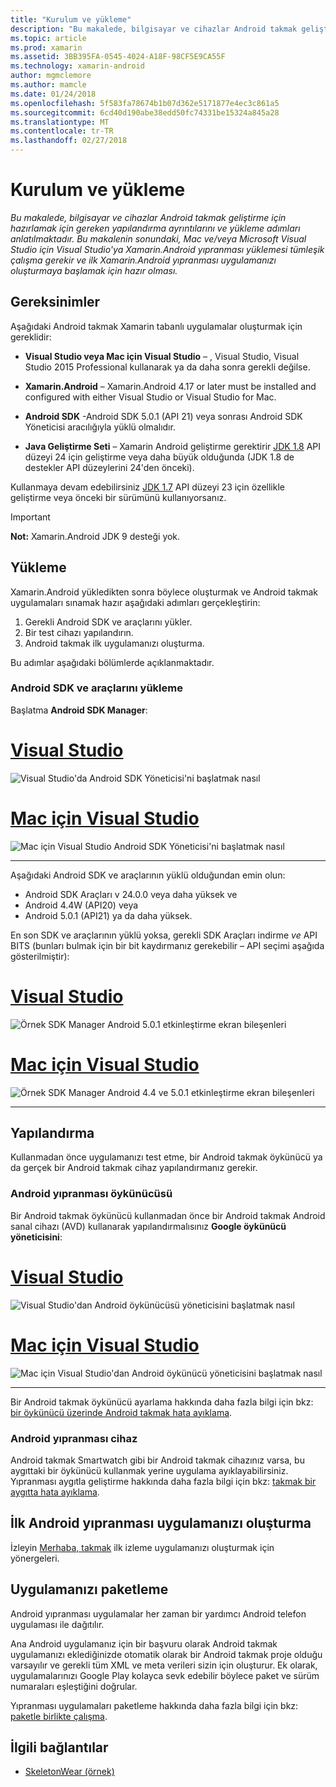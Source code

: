 ```yaml
---
title: "Kurulum ve yükleme"
description: "Bu makalede, bilgisayar ve cihazlar Android takmak geliştirme için hazırlamak için gereken yapılandırma ayrıntılarını ve yükleme adımları anlatılmaktadır. Bu makalenin sonundaki, Mac ve/veya Microsoft Visual Studio için Visual Studio'ya Xamarin.Android yıpranması yüklemesi tümleşik çalışma gerekir ve ilk Xamarin.Android yıpranması uygulamanızı oluşturmaya başlamak için hazır olması."
ms.topic: article
ms.prod: xamarin
ms.assetid: 3BB395FA-0545-4024-A18F-98CF5E9CA55F
ms.technology: xamarin-android
author: mgmclemore
ms.author: mamcle
ms.date: 01/24/2018
ms.openlocfilehash: 5f583fa78674b1b07d362e5171877e4ec3c861a5
ms.sourcegitcommit: 6cd40d190abe38edd50fc74331be15324a845a28
ms.translationtype: MT
ms.contentlocale: tr-TR
ms.lasthandoff: 02/27/2018
---
```

# <a name="setup-and-installation"></a>Kurulum ve yükleme

_Bu makalede, bilgisayar ve cihazlar Android takmak geliştirme için hazırlamak için gereken yapılandırma ayrıntılarını ve yükleme adımları anlatılmaktadır. Bu makalenin sonundaki, Mac ve/veya Microsoft Visual Studio için Visual Studio'ya Xamarin.Android yıpranması yüklemesi tümleşik çalışma gerekir ve ilk Xamarin.Android yıpranması uygulamanızı oluşturmaya başlamak için hazır olması._

<a name="requirements" />

## <a name="requirements"></a>Gereksinimler

Aşağıdaki Android takmak Xamarin tabanlı uygulamalar oluşturmak için gereklidir:

-   **Visual Studio veya Mac için Visual Studio** &ndash; , Visual Studio, Visual Studio 2015 Professional kullanarak ya da daha sonra gerekli değilse.

-   **Xamarin.Android** &ndash; Xamarin.Android 4.17 or later must be installed and configured with either Visual Studio or Visual Studio for Mac.

-   **Android SDK** -Android SDK 5.0.1 (API 21) veya sonrası Android SDK Yöneticisi aracılığıyla yüklü olmalıdır.

-   **Java Geliştirme Seti** &ndash; Xamarin Android geliştirme gerektirir [JDK 1.8](http://www.oracle.com/technetwork/java/javase/downloads/jdk8-downloads-2133151.html) API düzeyi 24 için geliştirme veya daha büyük olduğunda (JDK 1.8 de destekler API düzeylerini 24'den önceki).

Kullanmaya devam edebilirsiniz [JDK 1.7](http://www.oracle.com/technetwork/java/javase/downloads/jdk7-downloads-1880260.html) API düzeyi 23 için özellikle geliştirme veya önceki bir sürümünü kullanıyorsanız.

> [!IMPORTANT]
> **Not:** Xamarin.Android JDK 9 desteği yok.

<a name="installation" />

## <a name="installation"></a>Yükleme

Xamarin.Android yükledikten sonra böylece oluşturmak ve Android takmak uygulamaları sınamak hazır aşağıdaki adımları gerçekleştirin: 

1.  Gerekli Android SDK ve araçlarını yükler.
2.  Bir test cihazı yapılandırın.
3.  Android takmak ilk uygulamanızı oluşturma.

Bu adımlar aşağıdaki bölümlerde açıklanmaktadır.

<a name="sdktools" />

### <a name="install-android-sdk-and-tools"></a>Android SDK ve araçlarını yükleme 

Başlatma **Android SDK Manager**: 

# <a name="visual-studiotabvswin"></a>[Visual Studio](#tab/vswin)

![Visual Studio'da Android SDK Yöneticisi'ni başlatmak nasıl](installation-images/vs/sdk-menu.png)

# <a name="visual-studio-for-mactabvsmac"></a>[Mac için Visual Studio](#tab/vsmac)

![Mac için Visual Studio Android SDK Yöneticisi'ni başlatmak nasıl](installation-images/xs/sdk-menu.png)

-----


Aşağıdaki Android SDK ve araçlarının yüklü olduğundan emin olun:

* Android SDK Araçları v 24.0.0 veya daha yüksek ve
* Android 4.4W (API20) veya
* Android 5.0.1 (API21) ya da daha yüksek.

En son SDK ve araçlarının yüklü yoksa, gerekli SDK Araçları indirme *ve* API BITS (bunları bulmak için bir bit kaydırmanız gerekebilir &ndash; API seçimi aşağıda gösterilmiştir): 

# <a name="visual-studiotabvswin"></a>[Visual Studio](#tab/vswin)

![Örnek SDK Manager Android 5.0.1 etkinleştirme ekran bileşenleri](installation-images/vs/sdk-select.png)

# <a name="visual-studio-for-mactabvsmac"></a>[Mac için Visual Studio](#tab/vsmac)

![Örnek SDK Manager Android 4.4 ve 5.0.1 etkinleştirme ekran bileşenleri](installation-images/xs/sdk-select.png)

-----


## <a name="configuration"></a>Yapılandırma

Kullanmadan önce uygulamanızı test etme, bir Android takmak öykünücü ya da gerçek bir Android takmak cihaz yapılandırmanız gerekir. 


### <a name="android-wear-emulator"></a>Android yıpranması öykünücüsü

Bir Android takmak öykünücü kullanmadan önce bir Android takmak Android sanal cihazı (AVD) kullanarak yapılandırmalısınız **Google öykünücü yöneticisini**:

# <a name="visual-studiotabvswin"></a>[Visual Studio](#tab/vswin)

![Visual Studio'dan Android öykünücüsü yöneticisini başlatmak nasıl](installation-images/vs/emulator-menu.png)

# <a name="visual-studio-for-mactabvsmac"></a>[Mac için Visual Studio](#tab/vsmac)

![Mac için Visual Studio'dan Android öykünücü yöneticisini başlatmak nasıl](installation-images/xs/emulator-menu.png)

-----

Bir Android takmak öykünücü ayarlama hakkında daha fazla bilgi için bkz: [bir öykünücü üzerinde Android takmak hata ayıklama](~/android/wear/deploy-test/debug-on-emulator.md).


### <a name="android-wear-device"></a>Android yıpranması cihaz

Android takmak Smartwatch gibi bir Android takmak cihazınız varsa, bu aygıttaki bir öykünücü kullanmak yerine uygulama ayıklayabilirsiniz. Yıpranması aygıtla geliştirme hakkında daha fazla bilgi için bkz: [takmak bir aygıtta hata ayıklama](~/android/wear/deploy-test/debug-on-device.md).


## <a name="create-your-first-android-wear-app"></a>İlk Android yıpranması uygulamanızı oluşturma

İzleyin [Merhaba, takmak](~/android/wear/get-started/hello-wear.md) ilk izleme uygulamanızı oluşturmak için yönergeleri.


## <a name="packaging-your-app"></a>Uygulamanızı paketleme

Android yıpranması uygulamalar her zaman bir yardımcı Android telefon uygulaması ile dağıtılır. 

Ana Android uygulamanız için bir başvuru olarak Android takmak uygulamanızı eklediğinizde otomatik olarak bir Android takmak proje olduğu varsayılır ve gerekli tüm XML ve meta verileri sizin için oluşturur. Ek olarak, uygulamalarınızı Google Play kolayca sevk edebilir böylece paket ve sürüm numaraları eşleştiğini doğrular. 

Yıpranması uygulamaları paketleme hakkında daha fazla bilgi için bkz: [paketle birlikte çalışma](~/android/wear/deploy-test/packaging.md).


## <a name="related-links"></a>İlgili bağlantılar

- [SkeletonWear (örnek)](https://developer.xamarin.com/samples/SkeletonWear/)
